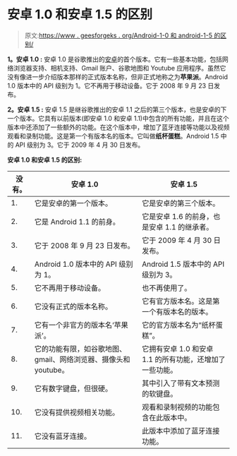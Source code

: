 # 安卓 1.0 和安卓 1.5 的区别

> 原文:[https://www . geesforgeks . org/Android-1-0 和 android-1-5 的区别/](https://www.geeksforgeeks.org/difference-between-android-1-0-and-android-1-5/)

**1。安卓 1.0 :**
安卓 1.0 是谷歌推出的[安卓](https://www.geeksforgeeks.org/introduction-to-android-development/)的首个版本。它有一些基本功能，包括网络浏览器支持、相机支持、Gmail 账户、谷歌地图和 Youtube 应用程序。虽然它没有像进一步介绍版本那样的正式版本名称，但非正式地称之为**苹果派**。Android 1.0 版本中的 API 级别为 1。它不再用于移动设备。它于 2008 年 9 月 23 日发布。

**2。安卓 1.5 :**
安卓 1.5 是继谷歌推出的安卓 1.1 之后的第三个版本，也是安卓的下一个版本。它具有以前版本(即安卓 1.0 和安卓 1.1)中包含的所有功能，并且在这个版本中还添加了一些额外的功能。在这个版本中，增加了蓝牙连接等功能以及视频观看和录制功能。这是第一个有版本名的版本。它叫做**纸杯蛋糕**。Android 1.5 中的 API 级别为 3。它于 2009 年 4 月 30 日发布。

**安卓 1.0 和安卓 1.5 的区别:**

<center>

| 没有。 | 安卓 1.0 | 安卓 1.5 |
| --- | --- | --- |
| 1. | 它是安卓的第一个版本。 | 它是安卓的第三个版本。 |
| 2. | 它是 Android 1.1 的前身。 | 它是安卓 1.6 的前身，也是安卓 1.1 的继承者。 |
| 3. | 它于 2008 年 9 月 23 日发布。 | 它于 2009 年 4 月 30 日发布。 |
| 4. | Android 1.0 版本中的 API 级别为 1。 | Android 1.5 版本中的 API 级别为 3。 |
| 5. | 它不再用于移动设备。 | 也不再使用了。 |
| 6. | 它没有正式的版本名称。 | 它有官方版本名。这是第一个有版本名的版本。 |
| 7. | 它有一个非官方的版本名‘苹果派’。 | 它的官方版本名为“纸杯蛋糕”。 |
| 8. | 它的功能有限，如谷歌地图、gmail、网络浏览器、摄像头和 youtube。 | 它拥有安卓 1.0 和安卓 1.1 的所有功能，还增加了一些功能。 |
| 9. | 它有数字键盘，但很硬。 | 其中引入了带有文本预测的软键盘。 |
| 10. | 它没有提供视频相关功能。 | 观看和录制视频的功能包含在此版本中。 |
| 11. | 它没有蓝牙连接。 | 此版本中添加了蓝牙连接功能。 |

</center>